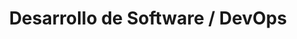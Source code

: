 ---
layout: default
title: Desarrollo de Software / DevOps
nav_order: 1
parent: Taxonomía
has_children: true
---